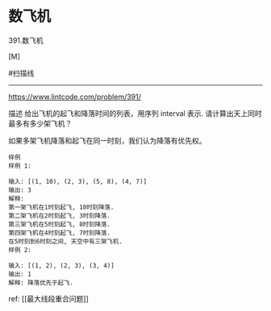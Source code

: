 # 数飞机

391.数飞机

[M]

#扫描线 

---
https://www.lintcode.com/problem/391/

描述
给出飞机的起飞和降落时间的列表，用序列 interval 表示. 请计算出天上同时最多有多少架飞机？

如果多架飞机降落和起飞在同一时刻，我们认为降落有优先权。

```
样例
样例 1:

输入: [(1, 10), (2, 3), (5, 8), (4, 7)]
输出: 3
解释: 
第一架飞机在1时刻起飞, 10时刻降落.
第二架飞机在2时刻起飞, 3时刻降落.
第三架飞机在5时刻起飞, 8时刻降落.
第四架飞机在4时刻起飞, 7时刻降落.
在5时刻到6时刻之间, 天空中有三架飞机.
样例 2:

输入: [(1, 2), (2, 3), (3, 4)]
输出: 1
解释: 降落优先于起飞.
```

ref: [[最大线段重合问题]]
